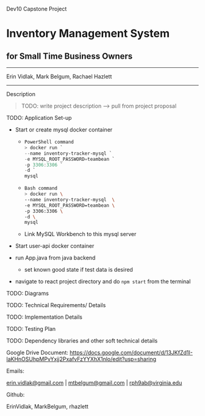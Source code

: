 Dev10 Capstone Project

# Inventory Management System

## for Small Time Business Owners

----

Erin Vidlak, Mark Belgum, Rachael Hazlett

----



Description

> TODO: write project description --> pull from project proposal 



TODO: Application Set-up

- Start or create mysql docker container

  - ```powershell
    PowerShell command
    > docker run `
    --name inventory-tracker-mysql `
    -e MYSQL_ROOT_PASSWORD=teambean `
    -p 3306:3306 `
    -d `
    mysql
    ```

  - ```bash
    Bash command 
    > docker run \
    --name inventory-tracker-mysql  \
    -e MYSQL_ROOT_PASSWORD=teambean \
    -p 3306:3306 \
    -d \
    mysql
    ```

    

  - Link MySQL Workbench to this mysql server

- Start user-api docker container

- run App.java from java backend

  - set known good state if test data is desired

- navigate to react project directory and do `npm start` from the terminal

  

TODO: Diagrams



TODO: Technical Requirements/ Details



TODO: Implementation Details



TODO: Testing Plan



TODO: Dependency libraries and other soft technical details

Google Drive Document: https://docs.google.com/document/d/13JKfZd1I-laKHnOSUhpMPvYxjj2PxafvFzYYXhX1nlo/edit?usp=sharing

Emails:

erin.vidlak@gmail.com    |    mtbelgum@gmail.com    |    rph9ab@virginia.edu

Github: 

ErinVidlak, MarkBelgum, rhazlett

